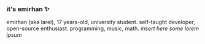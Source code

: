 ### it's emirhan ✨

emirhan (aka larei), 17 years-old, university student. self-taught developer, <br>
open-source enthusiast. programming, music, math. *insert here some lorem ipsum*
